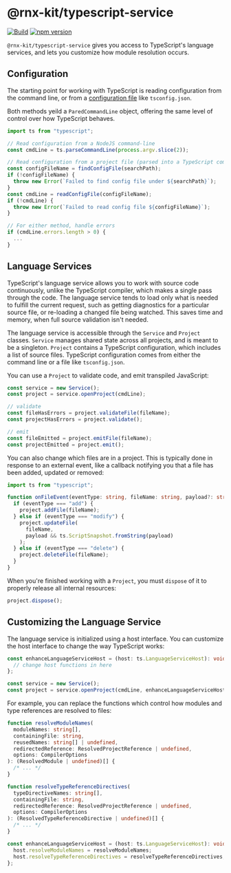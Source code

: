 # @rnx-kit/typescript-service

[![Build](https://github.com/microsoft/rnx-kit/actions/workflows/build.yml/badge.svg)](https://github.com/microsoft/rnx-kit/actions/workflows/build.yml)
[![npm version](https://img.shields.io/npm/v/@rnx-kit/typescript-service)](https://www.npmjs.com/package/@rnx-kit/typescript-service)

`@rnx-kit/typescript-service` gives you access to TypeScript's language
services, and lets you customize how module resolution occurs.

## Configuration

The starting point for working with TypeScript is reading configuration from the
command line, or from a
[configuration file](https://www.typescriptlang.org/docs/handbook/tsconfig-json.html)
like `tsconfig.json`.

Both methods yeild a `ParedCommandLine` object, offering the same level of
control over how TypeScript behaves.

```typescript
import ts from "typescript";

// Read configuration from a NodeJS command-line
const cmdLine = ts.parseCommandLine(process.argv.slice(2));

// Read configuration from a project file (parsed into a TypeScript command-line object)
const configFileName = findConfigFile(searchPath);
if (!configFileName) {
  throw new Error(`Failed to find config file under ${searchPath}`);
}
const cmdLine = readConfigFile(configFileName);
if (!cmdLine) {
  throw new Error(`Failed to read config file ${configFileName}`);
}

// For either method, handle errors
if (cmdLine.errors.length > 0) {
  ...
}
```

## Language Services

TypeScript's language service allows you to work with source code continuously,
unlike the TypeScript compiler, which makes a single pass through the code. The
language service tends to load only what is needed to fulfill the current
request, such as getting diagnostics for a particular source file, or re-loading
a changed file being watched. This saves time and memory, when full source
validation isn't needed.

The language service is accessible through the `Service` and `Project` classes.
`Service` manages shared state across all projects, and is meant to be a
singleton. `Project` contains a TypeScript configuration, which includes a list
of source files. TypeScript configuration comes from either the command line or
a file like `tsconfig.json`.

You can use a `Project` to validate code, and emit transpiled JavaScript:

```typescript
const service = new Service();
const project = service.openProject(cmdLine);

// validate
const fileHasErrors = project.validateFile(fileName);
const projectHasErrors = project.validate();

// emit
const fileEmitted = project.emitFile(fileName);
const projectEmitted = project.emit();
```

You can also change which files are in a project. This is typically done in
response to an external event, like a callback notifying you that a file has
been added, updated or removed:

```typescript
import ts from "typescript";

function onFileEvent(eventType: string, fileName: string, payload?: string) {
  if (eventType === "add") {
    project.addFile(fileName);
  } else if (eventType === "modify") {
    project.updateFile(
      fileName,
      payload && ts.ScriptSnapshot.fromString(payload)
    );
  } else if (eventType === "delete") {
    project.deleteFile(fileName);
  }
}
```

When you're finished working with a `Project`, you must `dispose` of it to
properly release all internal resources:

```typescript
project.dispose();
```

## Customizing the Language Service

The language service is initialized using a host interface. You can customize
the host interface to change the way TypeScript works:

```typescript
const enhanceLanguageServiceHost = (host: ts.LanguageServiceHost): void => {
  // change host functions in here
};

const service = new Service();
const project = service.openProject(cmdLine, enhanceLanguageServiceHost);
```

For example, you can replace the functions which control how modules and type
references are resolved to files:

```typescript
function resolveModuleNames(
  moduleNames: string[],
  containingFile: string,
  reusedNames: string[] | undefined,
  redirectedReference: ResolvedProjectReference | undefined,
  options: CompilerOptions
): (ResolvedModule | undefined)[] {
  /* ... */
}

function resolveTypeReferenceDirectives(
  typeDirectiveNames: string[],
  containingFile: string,
  redirectedReference: ResolvedProjectReference | undefined,
  options: CompilerOptions
): (ResolvedTypeReferenceDirective | undefined)[] {
  /* ... */
}

const enhanceLanguageServiceHost = (host: ts.LanguageServiceHost): void => {
  host.resolveModuleNames = resolveModuleNames;
  host.resolveTypeReferenceDirectives = resolveTypeReferenceDirectives;
};
```
